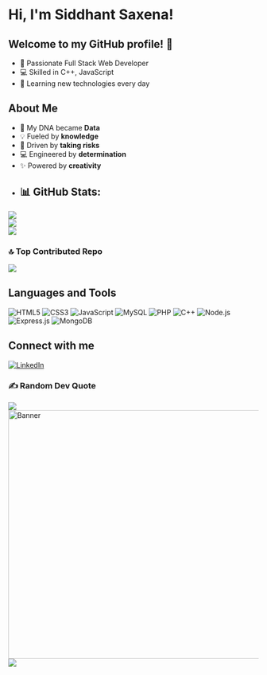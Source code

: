 # Hi, I'm Siddhant Saxena! 

## Welcome to my GitHub profile! 🚀
- 🌟 Passionate Full Stack Web Developer
- 💻 Skilled in C++, JavaScript
- 🌱 Learning new technologies every day
  
## About Me
- 🧬 My DNA became **Data**
- 💡 Fueled by **knowledge**
- 🎯 Driven by **taking risks**
- 💻 Engineered by **determination**
- ✨ Powered by **creativity**
- ## 📊 GitHub Stats:
![](https://github-readme-stats.vercel.app/api?username=siddhantsaxena45&theme=dark&hide_border=true&include_all_commits=true&count_private=false)<br/>
![](https://github-readme-streak-stats.herokuapp.com/?user=siddhantsaxena45&theme=dark&hide_border=true)<br/>
![](https://github-readme-stats.vercel.app/api/top-langs/?username=siddhantsaxena45&theme=dark&hide_border=true&include_all_commits=true&count_private=false&layout=compact)
### 🔝 Top Contributed Repo
![](https://github-contributor-stats.vercel.app/api?username=siddhantsaxena45&limit=5&theme=dark&combine_all_yearly_contributions=true)
## Languages and Tools
![HTML5](https://img.shields.io/badge/HTML5-E34F26?style=for-the-badge&logo=html5&logoColor=white)
![CSS3](https://img.shields.io/badge/CSS3-1572B6?style=for-the-badge&logo=css3&logoColor=white)
![JavaScript](https://img.shields.io/badge/JavaScript-F7DF1E?style=for-the-badge&logo=javascript&logoColor=black)
![MySQL](https://img.shields.io/badge/MySQL-4479A1?style=for-the-badge&logo=mysql&logoColor=white)
![PHP](https://img.shields.io/badge/PHP-777BB4?style=for-the-badge&logo=php&logoColor=white)
![C++](https://img.shields.io/badge/C++-00599C?style=for-the-badge&logo=cplusplus&logoColor=white)
![Node.js](https://img.shields.io/badge/Node.js-339933?style=for-the-badge&logo=nodedotjs&logoColor=white)
![Express.js](https://img.shields.io/badge/Express.js-000000?style=for-the-badge&logo=express&logoColor=white)
![MongoDB](https://img.shields.io/badge/MongoDB-47A248?style=for-the-badge&logo=mongodb&logoColor=white)


## Connect with me
[![LinkedIn](https://img.shields.io/badge/LinkedIn-blue?style=for-the-badge&logo=linkedin)](https://www.linkedin.com/in/siddhant-saxena-617286271/)

### ✍️ Random Dev Quote
![](https://quotes-github-readme.vercel.app/api?type=horizontal&theme=radical)
<img src="https://i.giphy.com/media/v1.Y2lkPTc5MGI3NjExc2N1MXd5bmZyYWZoejVuaGI3eGJhbGd3enhhM24yMjh0czZ1ZG1mZSZlcD12MV9pbnRlcm5hbF9naWZfYnlfaWQmY3Q9Zw/26tn33aiTi1jkl6H6/giphy.gif" alt="Banner" width="1000" height="500">
[![](https://visitcount.itsvg.in/api?id=siddhantsaxena45&icon=0&color=8)](https://visitcount.itsvg.in)
